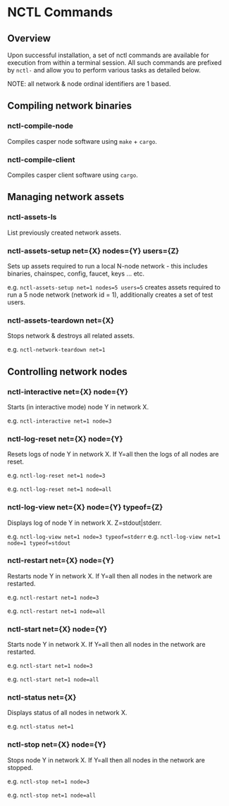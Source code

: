 # NCTL Commands

## Overview

Upon successful installation, a set of nctl commands are available for execution from within a terminal session.  All such commands are prefixed by `nctl-` and allow you to perform various tasks as detailed below.

NOTE: all network & node ordinal identifiers are 1 based.

## Compiling network binaries

### nctl-compile-node

Compiles casper node software using `make` + `cargo`.

### nctl-compile-client

Compiles casper client software using `cargo`. 

## Managing network assets

### nctl-assets-ls

List previously created network assets.  

### nctl-assets-setup net={X} nodes={Y} users={Z}

Sets up assets required to run a local N-node network - this includes binaries, chainspec, config, faucet, keys ... etc.  

e.g. `nctl-assets-setup net=1 nodes=5 users=5` creates assets required to run a 5 node network (network id = 1), additionally creates a set of test users.

### nctl-assets-teardown net={X}

Stops network & destroys all related assets.  

e.g. `nctl-network-teardown net=1`

## Controlling network nodes

### nctl-interactive net={X} node={Y}

Starts (in interactive mode) node Y in network X.

e.g. `nctl-interactive net=1 node=3`

### nctl-log-reset net={X} node={Y}

Resets logs of node Y in network X.  If Y=all then the logs of all nodes are reset.

e.g. `nctl-log-reset net=1 node=3`  

e.g. `nctl-log-reset net=1 node=all`

### nctl-log-view net={X} node={Y} typeof={Z}

Displays log of node Y in network X.  Z=stdout|stderr.

e.g. `nctl-log-view net=1 node=3 typeof=stderr`
e.g. `nctl-log-view net=1 node=1 typeof=stdout`

### nctl-restart net={X} node={Y}

Restarts node Y in network X.  If Y=all then all nodes in the network are restarted.

e.g. `nctl-restart net=1 node=3`  

e.g. `nctl-restart net=1 node=all`

### nctl-start net={X} node={Y}

Starts node Y in network X.  If Y=all then all nodes in the network are restarted.

e.g. `nctl-start net=1 node=3`  

e.g. `nctl-start net=1 node=all`

### nctl-status net={X}

Displays status of all nodes in network X.

e.g. `nctl-status net=1`  

### nctl-stop net={X} node={Y}

Stops node Y in network X.  If Y=all then all nodes in the network are stopped.

e.g. `nctl-stop net=1 node=3`  

e.g. `nctl-stop net=1 node=all`
